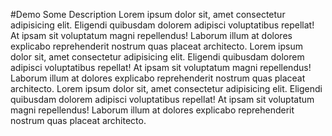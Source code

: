 #Demo
Some Description
Lorem ipsum dolor sit, amet consectetur adipisicing elit. Eligendi quibusdam dolorem adipisci voluptatibus repellat! At ipsam sit voluptatum magni repellendus! Laborum illum at dolores explicabo reprehenderit nostrum quas placeat architecto.
Lorem ipsum dolor sit, amet consectetur adipisicing elit. Eligendi quibusdam dolorem adipisci voluptatibus repellat! At ipsam sit voluptatum magni repellendus! Laborum illum at dolores explicabo reprehenderit nostrum quas placeat architecto.
Lorem ipsum dolor sit, amet consectetur adipisicing elit. Eligendi quibusdam dolorem adipisci voluptatibus repellat! At ipsam sit voluptatum magni repellendus! Laborum illum at dolores explicabo reprehenderit nostrum quas placeat architecto.
